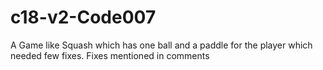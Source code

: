 # c18-v2-Code007
A Game like Squash which has one ball and a paddle for the player which needed few fixes. Fixes mentioned in comments
